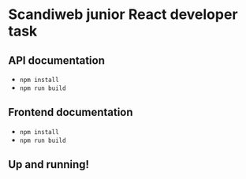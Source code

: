 # Scandiweb junior React developer task

## API documentation
- `npm install`
- `npm run build`

## Frontend documentation
- `npm install`
- `npm run build`

## Up and running!